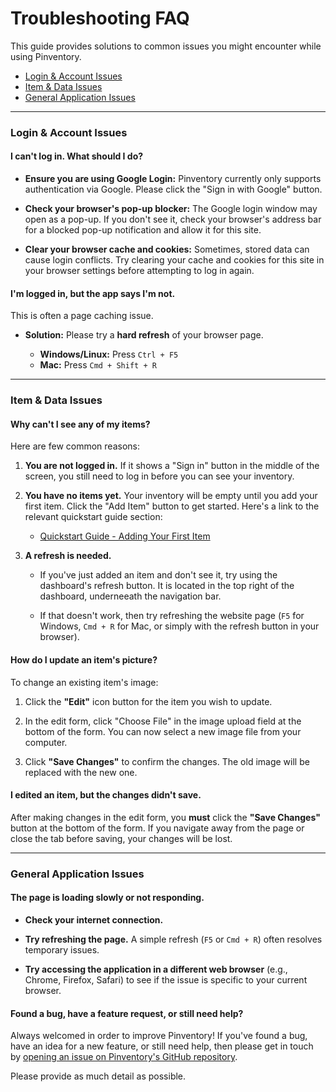 # Troubleshooting FAQ

This guide provides solutions to common issues you might encounter while using Pinventory.

*   [Login & Account Issues](#login--account-issues)
*   [Item & Data Issues](#item--data-issues)
*   [General Application Issues](#general-application-issues)

---

### Login & Account Issues

#### **I can't log in. What should I do?**

*   **Ensure you are using Google Login:** Pinventory currently only supports authentication via Google. Please click the "Sign in with Google" button.

*   **Check your browser's pop-up blocker:** The Google login window may open as a pop-up. If you don't see it, check your browser's address bar for a blocked pop-up notification and allow it for this site.

*   **Clear your browser cache and cookies:** Sometimes, stored data can cause login conflicts. Try clearing your cache and cookies for this site in your browser settings before attempting to log in again.


#### **I'm logged in, but the app says I'm not.**

This is often a page caching issue.

*   **Solution:** Please try a **hard refresh** of your browser page.

    *   **Windows/Linux:** Press `Ctrl + F5`
    *   **Mac:** Press `Cmd + Shift + R`

---

### Item & Data Issues

#### **Why can't I see any of my items?**

Here are few common reasons:

1.  **You are not logged in.** If it shows a "Sign in" button in the middle of the screen, you still need to log in before you can see your inventory.

2.  **You have no items yet.** Your inventory will be empty until you add your first item. Click the "Add Item" button to get started. Here's a link to the relevant quickstart guide section:
    * [Quickstart Guide - Adding Your First Item](./quickstart-guide.md/#3-adding-your-first-item)

3.  **A refresh is needed.** 
    * If you've just added an item and don't see it, try using the dashboard's refresh button. It is located in the top right of the dashboard, underneeath the navigation bar. 

    * If that doesn't work, then try refreshing the website page (`F5` for Windows, `Cmd + R` for Mac, or simply with the refresh button in your browser).

#### **How do I update an item's picture?**

To change an existing item's image:

1.  Click the **"Edit"** icon button for the item you wish to update.

2.  In the edit form, click "Choose File" in the image upload field at the bottom of the form. You can now select a new image file from your computer.

3.  Click **"Save Changes"** to confirm the changes. The old image will be replaced with the new one.

#### **I edited an item, but the changes didn't save.**

After making changes in the edit form, you **must** click the **"Save Changes"** button at the bottom of the form. If you navigate away from the page or close the tab before saving, your changes will be lost.

---

### General Application Issues

#### **The page is loading slowly or not responding.**

*   **Check your internet connection.**

*   **Try refreshing the page.** A simple refresh (`F5` or `Cmd + R`) often resolves temporary issues.

*   **Try accessing the application in a different web browser** (e.g., Chrome, Firefox, Safari) to see if the issue is specific to your current browser.

#### **Found a bug, have a feature request, or still need help?**
Always welcomed in order to improve Pinventory! If you've found a bug, have an idea for a new feature, or still need help, then please get in touch by [opening an issue on Pinventory's GitHub repository](https://github.com/Andreas-Nidis/pinventory/issues). 

Please provide as much detail as possible.
